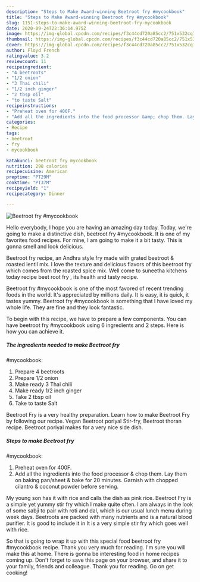 ```yaml
---
description: "Steps to Make Award-winning Beetroot fry #mycookbook"
title: "Steps to Make Award-winning Beetroot fry #mycookbook"
slug: 1151-steps-to-make-award-winning-beetroot-fry-mycookbook
date: 2020-09-24T22:36:14.975Z
image: https://img-global.cpcdn.com/recipes/f3c44cd720a85cc2/751x532cq70/beetroot-fry-mycookbook-recipe-main-photo.jpg
thumbnail: https://img-global.cpcdn.com/recipes/f3c44cd720a85cc2/751x532cq70/beetroot-fry-mycookbook-recipe-main-photo.jpg
cover: https://img-global.cpcdn.com/recipes/f3c44cd720a85cc2/751x532cq70/beetroot-fry-mycookbook-recipe-main-photo.jpg
author: Floyd French
ratingvalue: 3.2
reviewcount: 11
recipeingredient:
- "4 beetroots"
- "1/2 onion"
- "3 Thai chili"
- "1/2 inch ginger"
- "2 tbsp oil"
- "to taste Salt"
recipeinstructions:
- "Preheat oven for 400F."
- "Add all the ingredients into the food processor &amp; chop them. Lay them on baking pan/sheet &amp; bake for 20 minutes. Garnish with chopped cilantro &amp; coconut powder before serving."
categories:
- Recipe
tags:
- beetroot
- fry
- mycookbook

katakunci: beetroot fry mycookbook 
nutrition: 298 calories
recipecuisine: American
preptime: "PT29M"
cooktime: "PT37M"
recipeyield: "1"
recipecategory: Dinner

---
```



![Beetroot fry
#mycookbook](https://img-global.cpcdn.com/recipes/f3c44cd720a85cc2/751x532cq70/beetroot-fry-mycookbook-recipe-main-photo.jpg)

Hello everybody, I hope you are having an amazing day today. Today, we're going to make a distinctive dish, beetroot fry
#mycookbook. It is one of my favorites food recipes. For mine, I am going to make it a bit tasty. This is gonna smell and look delicious.

Beetroot fry recipe, an Andhra style fry made with grated beetroot &amp; roasted lentil mix. I love the texture and delicious flavors of this beetroot fry which comes from the roasted spice mix. Well come to suneetha kitchens today recipe beet root fry , its health and tasty recipe.

Beetroot fry
#mycookbook is one of the most favored of recent trending foods in the world. It's appreciated by millions daily. It is easy, it is quick, it tastes yummy. Beetroot fry
#mycookbook is something that I have loved my whole life. They are fine and they look fantastic.


To begin with this recipe, we have to prepare a few components. You can have beetroot fry
#mycookbook using 6 ingredients and 2 steps. Here is how you can achieve it.

<!--inarticleads1-->

##### The ingredients needed to make Beetroot fry
#mycookbook:

1. Prepare 4 beetroots
1. Prepare 1/2 onion
1. Make ready 3 Thai chili
1. Make ready 1/2 inch ginger
1. Take 2 tbsp oil
1. Take to taste Salt


Beetroot Fry is a very healthy preparation. Learn how to make Beetroot Fry by following our recipe. Vegan Beetroot poriyal Stir-fry, Beetroot thoran recipe. Beetroot poriyal makes for a very nice side dish. 

<!--inarticleads2-->

##### Steps to make Beetroot fry
#mycookbook:

1. Preheat oven for 400F.
1. Add all the ingredients into the food processor &amp; chop them. Lay them on baking pan/sheet &amp; bake for 20 minutes. Garnish with chopped cilantro &amp; coconut powder before serving.


My young son has it with rice and calls the dish as pink rice. Beetroot Fry is a simple yet yummy stir fry which I make quite often. I am always in the look of some sabji to pair with roti and dal, which is our usual lunch menu during week days. Beetroots are packed with many nutrients and is a natural blood purifier. It is good to include it in It is a very simple stir fry which goes well with rice. 

So that is going to wrap it up with this special food beetroot fry
#mycookbook recipe. Thank you very much for reading. I'm sure you will make this at home. There is gonna be interesting food in home recipes coming up. Don't forget to save this page on your browser, and share it to your family, friends and colleague. Thank you for reading. Go on get cooking!
